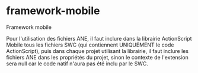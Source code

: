 framework-mobile
================

Framework mobile

Pour l'utilisation des fichiers ANE, il faut inclure dans la librairie ActionScript Mobile tous les fichiers SWC (qui contiennent UNIQUEMENT le code ActionScript), puis dans chaque projet utilisant la librairie, il faut inclure les fichiers ANE dans les propriétés du projet, sinon le contexte de l'extension sera null car le code natif n'aura pas été inclu par le SWC.